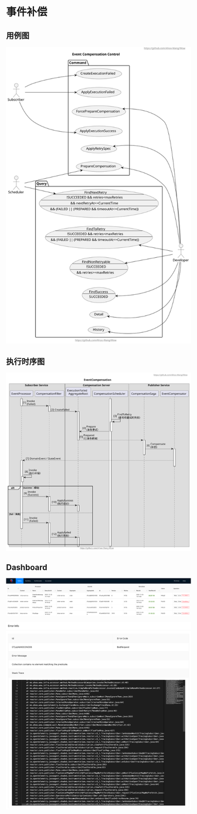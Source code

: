 # 事件补偿

## 用例图

<p align="center" style="text-align:center">
  <img src="../document/design/assets/Event-Compensation-UserCase.svg" alt="Event-Compensation-UserCase"/>
</p>

## 执行时序图

<p align="center" style="text-align:center">
  <img src="../document/design/assets/Event-Compensation.svg" alt="Event-Compensation"/>
</p>

## Dashboard

<p align="center" style="text-align:center">
  <img src="../document/design/assets/compensation-dashboard.png" alt="Compensation-Dashboard"/>
</p>

<p align="center" style="text-align:center">
  <img src="../document/design/assets/compensation-dashboard-error.png" alt="Compensation-Dashboard-Error"/>
</p>